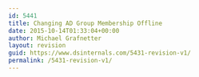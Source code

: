 ```yaml
---
id: 5441
title: Changing AD Group Membership Offline
date: 2015-10-14T01:33:04+00:00
author: Michael Grafnetter
layout: revision
guid: https://www.dsinternals.com/5431-revision-v1/
permalink: /5431-revision-v1/
---
```

